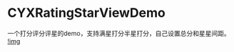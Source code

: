 # CYXRatingStarViewDemo
一个打分评分评星的demo，支持满星打分半星打分，自己设置总分和星星间距。
[!img](https://github.com/SionChen/CYXRatingStarViewDemo/blob/master/QQ20181115-174009-HD.gif)
